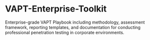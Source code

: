 # VAPT-Enterprise-Toolkit
Enterprise-grade VAPT Playbook including methodology, assessment framework, reporting templates, and documentation for conducting professional penetration testing in corporate environments.
